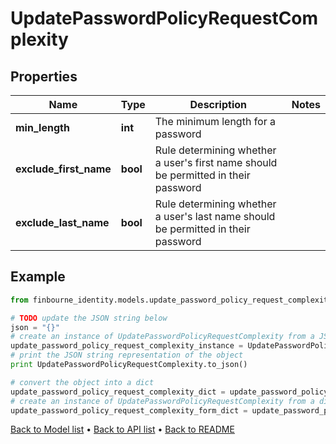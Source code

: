 # UpdatePasswordPolicyRequestComplexity


## Properties
Name | Type | Description | Notes
------------ | ------------- | ------------- | -------------
**min_length** | **int** | The minimum length for a password | 
**exclude_first_name** | **bool** | Rule determining whether a user&#39;s first name should be permitted in their password | 
**exclude_last_name** | **bool** | Rule determining whether a user&#39;s last name should be permitted in their password | 

## Example

```python
from finbourne_identity.models.update_password_policy_request_complexity import UpdatePasswordPolicyRequestComplexity

# TODO update the JSON string below
json = "{}"
# create an instance of UpdatePasswordPolicyRequestComplexity from a JSON string
update_password_policy_request_complexity_instance = UpdatePasswordPolicyRequestComplexity.from_json(json)
# print the JSON string representation of the object
print UpdatePasswordPolicyRequestComplexity.to_json()

# convert the object into a dict
update_password_policy_request_complexity_dict = update_password_policy_request_complexity_instance.to_dict()
# create an instance of UpdatePasswordPolicyRequestComplexity from a dict
update_password_policy_request_complexity_form_dict = update_password_policy_request_complexity.from_dict(update_password_policy_request_complexity_dict)
```
[Back to Model list](../README.md#documentation-for-models) &#8226; [Back to API list](../README.md#documentation-for-api-endpoints) &#8226; [Back to README](../README.md)


